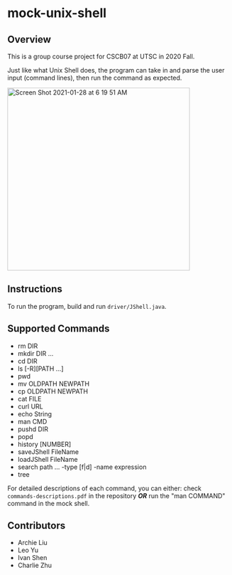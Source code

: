 # mock-unix-shell

## Overview

This is a group course project for CSCB07 at UTSC in 2020 Fall. 

Just like what Unix Shell does, the program can take in and parse the user input (command lines), then run the command as expected.

<img width="411" alt="Screen Shot 2021-01-28 at 6 19 51 AM" src="https://user-images.githubusercontent.com/77775845/106131600-e39d6680-6130-11eb-8e5b-3ee1acd2772d.png">

## Instructions

To run the program, build and run `driver/JShell.java`.

## Supported Commands

- rm DIR
- mkdir DIR ...
- cd DIR
- ls [-R][PATH ...]
- pwd
- mv OLDPATH NEWPATH
- cp OLDPATH NEWPATH
- cat FILE
- curl URL
- echo String
- man CMD
- pushd DIR
- popd
- history [NUMBER]
- saveJShell FileName
- loadJShell FileName
- search path ... -type [f|d] -name expression
- tree

For detailed descriptions of each command, you can either:
check `commands-descriptions.pdf` in the repository ***OR*** run the "man COMMAND" command in the mock shell.

## Contributors
- Archie Liu
- Leo Yu
- Ivan Shen
- Charlie Zhu

